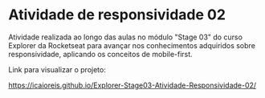 # Atividade de responsividade 02

Atividade realizada ao longo das aulas no módulo "Stage 03" do curso Explorer da Rocketseat para avançar nos conhecimentos adquiridos sobre responsividade, aplicando os conceitos de mobile-first.

Link para visualizar o projeto:

https://icaioreis.github.io/Explorer-Stage03-Atividade-Responsividade-02/
